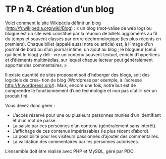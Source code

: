 # TP n ̊4. Création d’un blog
Voici comment le site Wikipédia définit un blog (http://fr.wikipedia.org/wiki/Blog) : « un blog
(mot-valise de web log) ou blogue est un site web constitué par la réunion de billets
agglomérés au fil du temps et souvent classés par ordre déchronologique (les plus récents
en premiers). Chaque billet (appelé aussi note ou article) est, à l’image d’un journal de
bord ou d’un journal intime, un ajout au blog ; le blogueur (celui qui tient le blog) y déli-
vre un contenu souvent textuel, enrichi d’hyperliens et d’éléments multimédias, sur
lequel chaque lecteur peut généralement apporter des commentaires. »

Il existe quantité de sites proposant soit d’héberger des blogs, soit des logiciels de créa-
tion de blog (Wordpress par exemple, à l’adresse http://fr.wordpress.org/). Mais, encore une
fois, notre but est de comprendre le fonctionnement d’une technologie et non pas d’utili-
ser un produit fini.

Vous devez donc gérer :
- L’accès réservé pour une ou plusieurs personnes munies d’un identifiant et d’un mot
de passe.
- La saisie par ces personnes d’un contenu (généralement sans intérêt).
- L’affichage de ces contenus impérissables (le plus récent d’abord).
- La possibilité pour les visiteurs passionnés d’ajouter des commentaires.
- La validation des commentaires par les personnes autorisées.

L’ensemble doit être réalisé avec PHP et MySQL, géré par PDO.